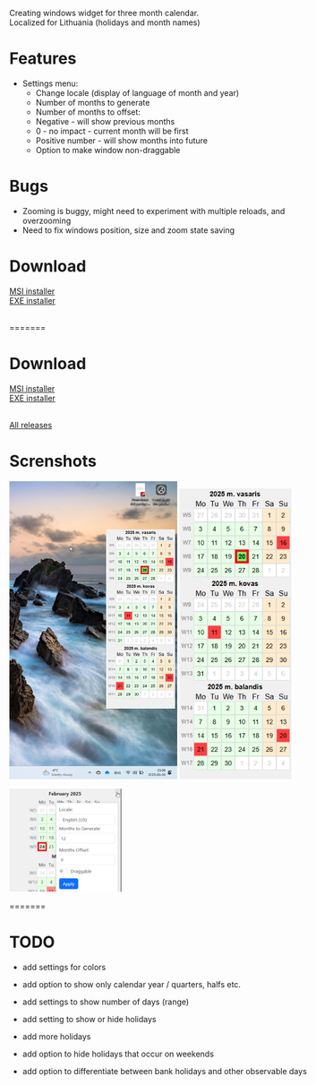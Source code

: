 Creating windows widget for three month calendar. <br>
Localized for Lithuania (holidays and month names)

# Features #
* Settings menu:
  *   Change locale (display of language of month and year)
  *   Number of months to generate
  *   Number of months to offset:
    *  Negative - will show previous months
    *  0 - no impact - current month will be first
    *  Positive number - will show months into future
  *  Option to make window non-draggable

# Bugs #
* Zooming is buggy, might need to experiment with multiple reloads, and overzooming
* Need to fix windows position, size and zoom state saving

# Download #
[MSI installer](https://github.com/alicemq/desktop-calendar-sticky/releases/download/0.1.1/Desktop.calendar.widget_0.1.1_x64_en-US.msi)<br>
[EXE installer](https://github.com/alicemq/desktop-calendar-sticky/releases/download/0.1.1/Desktop.calendar.widget_0.1.1_x64_en-US.exe)<br><br>

=======
# Download #
[MSI installer](https://github.com/alicemq/desktop-calendar-sticky/releases/download/Windows/desktop-calendar-sticky_0.1.0_x64-setup.exe)<br>
[EXE installer](https://github.com/alicemq/desktop-calendar-sticky/releases/download/Windows/desktop-calendar-sticky_0.1.0_x64_en-US.msi)<br><br>

[All releases](https://github.com/alicemq/desktop-calendar-sticky/releases/tag/Windows)

# Screnshots #
<img src="https://github.com/alicemq/desktop-calendar-sticky/blob/main/src-tauri/screenshots/desktop.png?raw=true" width="300"> <nobr>
<img src="https://github.com/alicemq/desktop-calendar-sticky/blob/main/src-tauri/screenshots/App.png?raw=true" width="200">

<img src="https://github.com/alicemq/desktop-calendar-sticky/blob/main/src-tauri/screenshots/settings.png?raw=true" width="200">

=======

# TODO #
* add settings for colors
* add option to show only calendar year / quarters, halfs etc.

* add settings to show number of days (range)
* add setting to show or hide holidays
* add more holidays
* add option to hide holidays that occur on weekends
* add option to differentiate between bank holidays and other observable days
